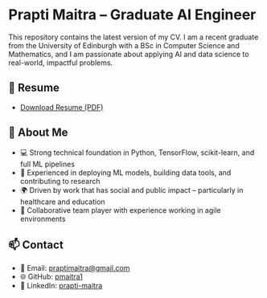 # Prapti Maitra – Graduate AI Engineer

This repository contains the latest version of my CV. I am a recent graduate from the University of Edinburgh with a BSc in Computer Science and Mathematics, and I am passionate about applying AI and data science to real-world, impactful problems.

## 🔗 Resume

- [Download Resume (PDF)](./prapti_maitra_resume)

## 📌 About Me

- 💻 Strong technical foundation in Python, TensorFlow, scikit-learn, and full ML pipelines
- 🧠 Experienced in deploying ML models, building data tools, and contributing to research
- 🌍 Driven by work that has social and public impact – particularly in healthcare and education
- 🤝 Collaborative team player with experience working in agile environments

## 📫 Contact

- 📧 Email: praptimaitra@gmail.com  
- 🌐 GitHub: [pmaitra1](https://github.com/pmaitra1)  
- 🔗 LinkedIn: [prapti-maitra](https://www.linkedin.com/in/prapti-maitra/)
